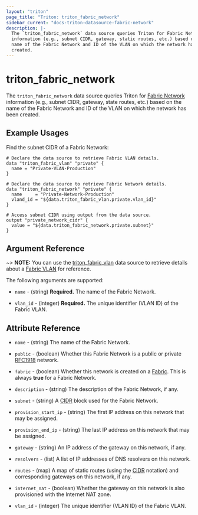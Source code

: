 ```yaml
---
layout: "triton"
page_title: "Triton: triton_fabric_network"
sidebar_current: "docs-triton-datasource-fabric-network"
description: |-
  The `triton_fabric_network` data source queries Triton for Fabric Network
  information (e.g., subnet CIDR, gateway, static routes, etc.) based on the
  name of the Fabric Network and ID of the VLAN on which the network has been
  created.
---
```


# triton_fabric_network

The `triton_fabric_network` data source queries Triton for [Fabric Network][4]
information (e.g., subnet CIDR, gateway, state routes, etc.) based on the
name of the Fabric Network and ID of the VLAN on which the network has been
created.

## Example Usages

Find the subnet CIDR of a Fabric Network:

```hcl
# Declare the data source to retrieve Fabric VLAN details.
data "triton_fabric_vlan" "private" {
  name = "Private-VLAN-Production"
}

# Declare the data source to retrieve Fabric Network details.
data "triton_fabric_network" "private" {
  name     = "Private-Network-Production"
  vland_id = "${data.triton_fabric_vlan.private.vlan_id}"
}

# Access subnet CIDR using output from the data source.
output "private_network_cidr" {
  value = "${data.triton_fabric_network.private.subnet}"
}
```

## Argument Reference

~> **NOTE:** You can use the [triton_fabric_vlan][1] data source to
retrieve details about a [Fabric VLAN][2] for reference.

The following arguments are supported:

* `name` - (string)
    **Required.** The name of the Fabric Network.

* `vlan_id` - (integer)
    **Required.** The unique identifier (VLAN ID) of the Fabric VLAN.

## Attribute Reference

* `name` - (string)
    The name of the Fabric Network.

* `public` - (boolean)
    Whether this Fabric Network is a public or private [RFC1918][3] network.

* `fabric` - (boolean)
    Whether this network is created on a [Fabric][4]. This is always
    **true** for a Fabric Network.

* `description` - (string)
    The description of the Fabric Network, if any.

* `subnet` - (string)
    A [CIDR][5] block used for the Fabric Network.

* `provision_start_ip` - (string)
    The first IP address on this network that may be assigned.

* `provision_end_ip` - (string)
    The last IP address on this network that may be assigned.

* `gateway` - (string)
    An IP address of the gateway on this network, if any.

* `resolvers` - (list)
    A list of IP addresses of DNS resolvers on this network.

* `routes` - (map)
    A map of static routes (using the [CIDR][5] notation) and corresponding gateways on this network, if any.

* `internet_nat` - (boolean)
    Whether the gateway on this network is also provisioned with the
    Internet NAT zone.

* `vlan_id` - (integer)
    The unique identifier (VLAN ID) of the Fabric VLAN.

[1]: /docs/providers/triton/d/triton_fabric_vlan.html
[2]: https://docs.tritondatacenter.com/public-cloud/network/sdn#vlans
[3]: https://tools.ietf.org/html/rfc1918
[4]: https://docs.tritondatacenter.com/public-cloud/network/sdn
[5]: https://tools.ietf.org/html/rfc4632
